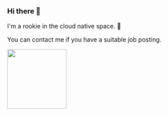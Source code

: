 ### Hi there 👋

I'm a rookie in the cloud native space. 🌱

You can contact me if you have a suitable job posting.



<img align="" height="137px" src="https://github-readme-stats.vercel.app/api?username=mayooot&hide_title=true&hide_border=true&show_icons=true&include_all_commits=true&line_height=21" />

<!--
<img align="" height="137px" src="https://github-readme-stats.vercel.app/api/top-langs/?username=mayooot&hide_title=true&hide_border=true&layout=compact" />
-->
